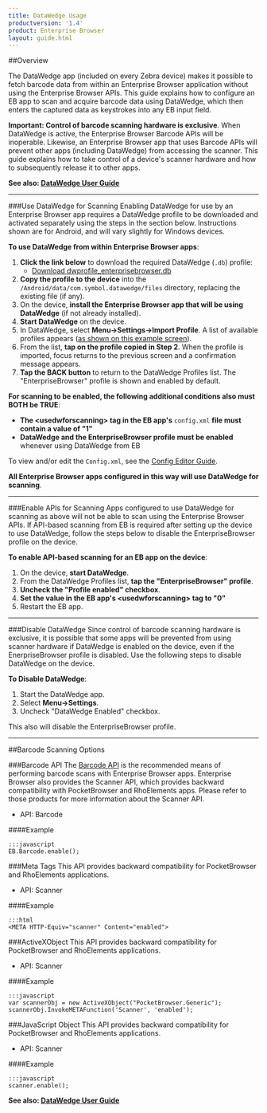 ```yaml
---
title: DataWedge Usage
productversion: '1.4'
product: Enterprise Browser
layout: guide.html
---
```

##Overview 

The DataWedge app (included on every Zebra device) makes it possible to fetch barcode data from within an Enterprise Browser application without using the Enterprise Browser APIs. This guide explains how to configure an EB app to scan and acquire barcode data using DataWedge, which then enters the captured data as keystrokes into any EB input field. 

**Important: Control of barcode scanning hardware is exclusive**. When DataWedge is active, the Enterprise Browser Barcode APIs will be inoperable. Likewise, an Enterprise Browser app that uses Barcode APIs will prevent other apps (including DataWedge) from accessing the scanner. This guide explains how to take control of a device's scanner hardware and how to subsequently release it to other apps. 

**See also: [DataWedge User Guide](http://techdocs.zebra.com/datawedge/5-0/guide/about/)** 

-----

###Use DataWedge for Scanning
Enabling DataWedge for use by an Enterprise Browser app requires a DataWedge profile to be downloaded and activated separately using the steps in the section below. Instructions shown are for Android, and will vary slightly for Windows devices. 

**To use DataWedge from within Enterprise Browser apps**: 

1. **Click the link below** to download the required DataWedge (`.db`) profile: 
    * [Download dwprofile_enterprisebrowser.db](https://www.zebra.com/content/dam/zebra_new_ia/en-us/software/developer-tools/enterprise-browser/dwprofile_enterprisebrowser.db)
2. **Copy the profile to the device** into the `/Android/data/com.symbol.datawedge/files` directory, replacing the existing file (if any). 
3. On the device, **install the Enterprise Browser app that will be using DataWedge** (if not already installed). 
4. **Start DataWedge** on the device. 
5. In DataWedge, select **Menu->Settings->Import Profile**. A list of available profiles appears ([as shown on this example screen](../../../../datawedge/5-0/guide/advanced#importaprofile)).
6. From the list, **tap on the profile copied in Step 2**. When the profile is imported, focus returns to the previous screen and a confirmation message appears. 
7. **Tap the BACK button** to return to the DataWedge Profiles list. The "EnterpriseBrowser" profile is shown and enabled by default. 

**For scanning to be enabled, the following additional conditions also must BOTH be TRUE**:

* **The &lt;usedwforscanning&gt; tag in the EB app's** `config.xml` **file must contain a value of "1"** 
* **DataWedge and the EnterpriseBrowser profile must be enabled** whenever using DataWedge from EB

To view and/or edit the `Config.xml`, see the [Config Editor Guide](../ConfigEditor). 

**All Enterprise Browser apps configured in this way will use DataWedge for scanning**.

<!--
* [Download dwprofile-RhoElements.db](https://www.zebra.com/content/dam/zebra_new_ia/en-us/software/developer-tools/enterprise-browser/dwprofile-rhoelements.db)
2. **Rename the files**, replacing the dash (-) character with an underscore (_) character. The files must be named as follows:  
    * `dwprofile_EnterpriseBrowser.db` and `dwprofile_RhoElements.db` 
7. **Tap the BACK button** to return to the DataWedge Profiles list. The "EnterpriseBrowser" profile is shown and enabled by default (the other is hidden). 
-->
-----

###Enable APIs for Scanning
Apps configured to use DataWedge for scanning as above will not be able to scan using the Enterprise Browser APIs. If API-based scanning from EB is required after setting up the device to use DataWedge, follow the steps below to disable the EnterpriseBrowser profile on the device. 

**To enable API-based scanning for an EB app on the device**: 

1. On the device, **start DataWedge**. 
2. From the DataWedge Profiles list, **tap the "EnterpriseBrowser" profile**. 
3. **Uncheck the "Profile enabled" checkbox**.   
4. **Set the value in the EB app's &lt;usedwforscanning&gt; tag to "0"**
5. Restart the EB app. 

-----

###Disable DataWedge
Since control of barcode scanning hardware is exclusive, it is possible that some apps will be prevented from using scanner hardware if DataWedge is enabled on the device, even if the EnerpriseBrowser profile is disabled. Use the following steps to disable DataWedge on the device. 

**To Disable DataWedge**:

1. Start the DataWedge app.
2. Select **Menu->Settings**.
3. Uncheck "DataWedge Enabled" checkbox.

This also will disable the EnterpriseBrowser profile. 

<!--
###Potential Conflicts
There are two scenarios that could disable scanning with the DataWedge application when Enterprise Browser is running. **This applies to Zebra Android devices only**. They are explained as follows:

1. DataWedge contains a hidden RhoElements profile associated with Enterprise Browser that disables scanner input on some newer Android devices. As a result, the scanner remains disabled when Enterprise Browser comes into the foreground.
2. While initializing Enterprise Browser, a newly created EMDK Barcode Manager instance sends a message that disables DataWedge scanner input.

The following settings correct both of these issues, and will prevent these known scenarios from disabling DataWedge scanning when Enterprise Browser is present on the device. 

####Setting 1: DataWedge Profile

1. **Export the DataWedge Profile0** from the device **(DW Profiles->Settings->Export Profile)**.
2. Move the exported (.db) file to a PC and open in an editor.
3. Make the RhoElements profile visible and **remove the Enterprise Browser association** from Associated/apps section.
4. **Save and move the new profile** to the device. 
5. In DataWedge, **import the new DataWedge profile (DW Profiles->Settings->Import)**.
5. In DataWedge, **create a new Enterprise Browser profile**.
6. **Enable Barcode Input and Keystroke Output** in the new profile.

> **NOTE**: When the profiles above are enabled in DataWedge, Enterprise Browser Barcode 4.x and Scanner 2.x APIs will not function because the scanning hardware will be exclusively controlled by DataWedge. To return scanner control to EB APIs, disable the DataWedge and Enterprise Browser profiles in the DataWedge app, set the usedwforscanning tag value to 0 (see below) and restart the EB app. 

####Setting 2: DataWedge Tag
Enterprise Browser 1.4 and higher addresses the EMDK issue with a new tag in the `Config.xml` file called `usedwforscanning`. **A tag value of 1 forces scanning through DataWedge**; a value of 0 (the default) will disable DataWedge scanning and revert to Enterprise Browser APIs on devices with EMDK installed. For more information, please refer to the [DataWedge tag section](../guide/configreference?usedwforscanning) of the Config.xml Reference. 

**Note**: An Enterprise Browser app that uses Barcode APIs will prevent DataWedge and other apps from accessing the scanner. To release scanner control, simply quit the EB app.
-->

-----

##Barcode Scanning Options

###Barcode API
The [Barcode API](../../api/barcode) is the recommended means of performing barcode scans with Enterprise Browser apps. Enterprise Browser also provides the Scanner API, which provides backward compatibility with PocketBrowser and RhoElements apps. Please refer to those products for more information about the Scanner API. 

* API: Barcode

####Example 

    :::javascript
    EB.Barcode.enable();

###Meta Tags
This API provides backward compatibility for PocketBrowser and RhoElements applications.

* API: Scanner

####Example 

    :::html
    <META HTTP-Equiv="scanner" Content="enabled">

###ActiveXObject
This API provides backward compatibility for PocketBrowser and RhoElements applications.

* API: Scanner

####Example 

    :::javascript
    var scannerObj = new ActiveXObject("PocketBrowser.Generic"); 
    scannerObj.InvokeMETAFunction('Scanner', 'enabled');

###JavaScript Object
This API provides backward compatibility for PocketBrowser and RhoElements applications.

* API: Scanner

####Example 

    :::javascript
    scanner.enable();

**See also: [DataWedge User Guide](../../../../datawedge)** 
